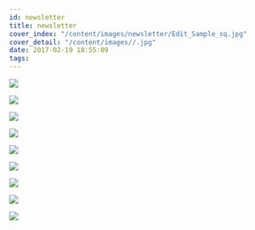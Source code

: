 ```yaml
---
id: newsletter
title: newsletter
cover_index: "/content/images/newsletter/Edit_Sample_sq.jpg"
cover_detail: "/content/images//.jpg"
date: 2017-02-19 18:55:09
tags:
---
```


<a href="http://us9.campaign-archive2.com/?u=31193cb387db430ae450d0b47&id=1ca9ad1998&e=6010b3d0d9">
    <img class="post" src="/content/images/newsletter/bs.jpg">
</a>

<a href="http://us9.campaign-archive2.com/?u=31193cb387db430ae450d0b47&id=fc1b98a5f5&e=6010b3d0d9"><img class="post" src="/content/images/newsletter/kalispera.gif"></a>

<a href="http://us9.campaign-archive1.com/?u=31193cb387db430ae450d0b47&id=f0e920016c&e=6010b3d0d9"><img class="post" src="/content/images/newsletter/capes.jpg"></a>

<a href="http://us9.campaign-archive1.com/?u=31193cb387db430ae450d0b47&id=bc2aa68418&e=6010b3d0d9"><img class="post" src="/content/images/newsletter/cold.jpg"></a>

<a href="http://us9.campaign-archive1.com/?u=31193cb387db430ae450d0b47&id=f0e920016c&e=6010b3d0d9"><img class="post" src="/content/images/newsletter/offers.jpg"></a>

<a href="http://us9.campaign-archive1.com/?u=31193cb387db430ae450d0b47&id=c77b048378&e=6010b3d0d9"><img class="post" src="/content/images/newsletter/accessory.jpg"></a>

<a href="http://us9.campaign-archive1.com/?u=31193cb387db430ae450d0b47&id=217b80b13e&e=6010b3d0d9"><img class="post" src="/content/images/newsletter/letter_to_santa.jpg"></a>

<a href="http://us9.campaign-archive2.com/?u=31193cb387db430ae450d0b47&id=9c7fb8b516&e=6010b3d0d9"><img class="post" src="/content/images/newsletter/time.jpg"></a>

<a href="http://us9.campaign-archive1.com/?u=31193cb387db430ae450d0b47&id=bb4e69e44c&e=6010b3d0d9"><img class="post" src="/content/images/newsletter/pdpd.jpg"></a>







